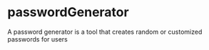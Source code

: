 # passwordGenerator
 A password generator is a tool that creates random or customized passwords for users
